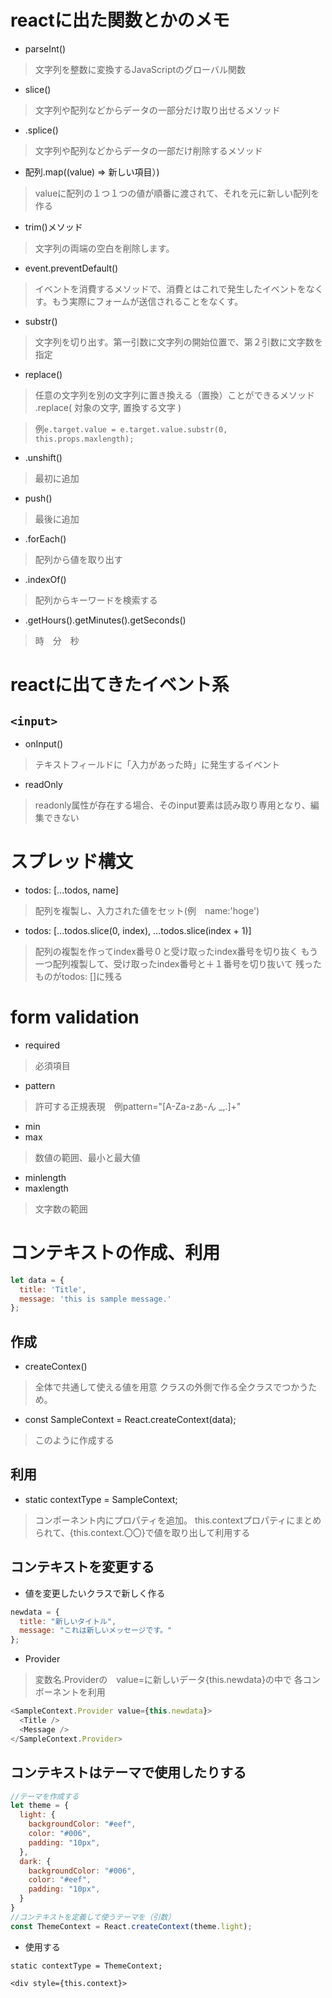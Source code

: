 # reactに出た関数とかのメモ
- parseInt()
>文字列を整数に変換するJavaScriptのグローバル関数
- slice()
>文字列や配列などからデータの一部分だけ取り出せるメソッド
- .splice()
>文字列や配列などからデータの一部だけ削除するメソッド
- 配列.map((value) => 新しい項目）)
>valueに配列の１つ１つの値が順番に渡されて、それを元に新しい配列を作る
- trim()メソッド
>文字列の両端の空白を削除します。
- event.preventDefault()
>イベントを消費するメソッドで、消費とはこれで発生したイベントをなくす。もう実際にフォームが送信されることをなくす。
- substr()
>文字列を切り出す。第一引数に文字列の開始位置で、第２引数に文字数を指定
- replace()
>任意の文字列を別の文字列に置き換える（置換）ことができるメソッド
>.replace( 対象の文字, 置換する文字 )

>例`e.target.value = e.target.value.substr(0, this.props.maxlength);`
- .unshift()
>最初に追加
- push()
>最後に追加
- .forEach()
>配列から値を取り出す
- .indexOf()
>配列からキーワードを検索する
- .getHours().getMinutes().getSeconds()
>時　分　秒

# reactに出てきたイベント系
## `<input>`
- onInput()
>テキストフィールドに「入力があった時」に発生するイベント
- readOnly
>readonly属性が存在する場合、そのinput要素は読み取り専用となり、編集できない



# スプレッド構文
- todos: [...todos, name]
>配列を複製し、入力された値をセット(例　name:'hoge')

- todos: [...todos.slice(0, index), ...todos.slice(index + 1)]
>配列の複製を作ってindex番号０と受け取ったindex番号を切り抜く
もう一つ配列複製して、受け取ったindex番号と＋１番号を切り抜いて
残ったものがtodos: []に残る

# form validation
- required
>必須項目
- pattern
>許可する正規表現　例pattern="[A-Za-zあ-ん _,.]+"
- min
- max
>数値の範囲、最小と最大値
- minlength
- maxlength
>文字数の範囲

# コンテキストの作成、利用
```js
let data = {
  title: 'Title',
  message: 'this is sample message.'
};
```
## 作成
- createContex()
>全体で共通して使える値を用意
>クラスの外側で作る全クラスでつかうため。
- const SampleContext = React.createContext(data);
>このように作成する
## 利用
- static contextType = SampleContext;
>コンポーネント内にプロパティを追加。
>this.contextプロパティにまとめられて、{this.context.〇〇}で値を取り出して利用する
## コンテキストを変更する
- 値を変更したいクラスで新しく作る
```js
newdata = {
  title: "新しいタイトル",
  message: "これは新しいメッセージです。"
};
```

- Provider
>変数名.Providerの　value=に新しいデータ{this.newdata}の中で
>各コンポーネントを利用
```js
<SampleContext.Provider value={this.newdata}>
  <Title />
  <Message />
</SampleContext.Provider>
```
## コンテキストはテーマで使用したりする
```js
//テーマを作成する
let theme = {
  light: {
    backgroundColor: "#eef",
    color: "#006",
    padding: "10px",
  },
  dark: {
    backgroundColor: "#006",
    color: "#eef",
    padding: "10px",
  }
}
//コンテキストを定義して使うテーマを（引数）
const ThemeContext = React.createContext(theme.light);
```
- 使用する
```
static contextType = ThemeContext;
```
```
<div style={this.context}>
```

